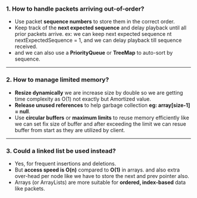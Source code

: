### **1. How to handle packets arriving out-of-order?**

* Use packet **sequence numbers** to store them in the correct order.
* Keep track of the **next expected sequence** and delay playback until all prior packets arrive. ex: we can keep next expected sequence nt nextExpectedSequence = 1, and we can delay playback till sequence received.  
* and we can also use a **PriorityQueue** or **TreeMap** to auto-sort by sequence.

---

### **2. How to manage limited memory?**

* **Resize dynamically** we are increase size by double so we are getting time complexity as O(1) not exactly but Amortized value.
* **Release unused references** to help garbage collection **eg: array[size-1] = null**.
* Use **circular buffers** or **maximum limits** to reuse memory efficiently like we can set fix size of buffer and after exceeding the limit we can resue buffer from start as they are utilized by client.

---

### **3. Could a linked list be used instead?**

* Yes, for frequent insertions and deletions.
* But **access speed is O(n)** compared to **O(1)** in arrays. and also extra over-head per node like we have to store the next and prev pointer also.
* Arrays (or ArrayLists) are more suitable for **ordered, index-based** data like packets.
